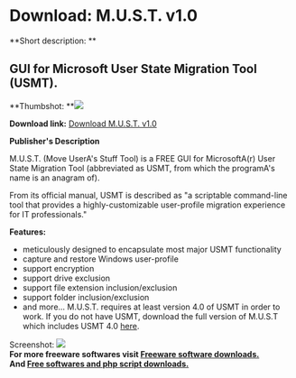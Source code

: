 # Download: M.U.S.T. v1.0

**Short description: **

## GUI for Microsoft User State Migration Tool (USMT).

  
**Thumbshot: **![](http://www.freewarefiles.com/screenshot/must1_md.jpg)   
  
**Download link:** [Download M.U.S.T. v1.0](http://freesoftwares.boysofts.com/MUST_program_69006.html)  
  

**Publisher's Description**  
  

M.U.S.T. (Move UserA's Stuff Tool) is a FREE GUI for MicrosoftA(r) User State
Migration Tool (abbreviated as USMT, from which the programA's name is an
anagram of).

From its official manual, USMT is described as "a scriptable command-line tool
that provides a highly-customizable user-profile migration experience for IT
professionals."

**Features:**

  * meticulously designed to encapsulate most major USMT functionality 
  * capture and restore Windows user-profile 
  * support encryption 
  * support drive exclusion 
  * support file extension inclusion/exclusion 
  * support folder inclusion/exclusion 
  * and more... 
M.U.S.T. requires at least version 4.0 of USMT in order to work. If you do not
have USMT, download the full version of M.U.S.T which includes USMT 4.0
[here](http://dstats.net/fwd/vaqe9).

  
  
Screenshot: ![](http://www.freewarefiles.com/screenshot/must1.jpg)  
**For more freeware softwares visit [Freeware software downloads.](http://freesoftwares.boysofts.com/)**   
**And [Free softwares and php script downloads.](http://www.boysofts.com/)**

